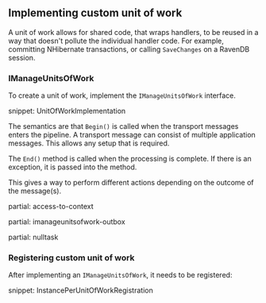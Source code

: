 ## Implementing custom unit of work

A unit of work allows for shared code, that wraps handlers, to be reused in a way that doesn't pollute the individual handler code. For example, committing NHibernate transactions, or calling `SaveChanges` on a RavenDB session.

### IManageUnitsOfWork

To create a unit of work, implement the `IManageUnitsOfWork` interface.

snippet: UnitOfWorkImplementation

The semantics are that `Begin()` is called when the transport messages enters the pipeline. A transport message can consist of multiple application messages. This allows any setup that is required.

The `End()` method is called when the processing is complete. If there is an exception, it is passed into the method.

This gives a way to perform different actions depending on the outcome of the message(s).

partial: access-to-context

partial: imanageunitsofwork-outbox

partial: nulltask


### Registering custom unit of work

After implementing an `IManageUnitsOfWork`, it needs to be registered:

snippet: InstancePerUnitOfWorkRegistration